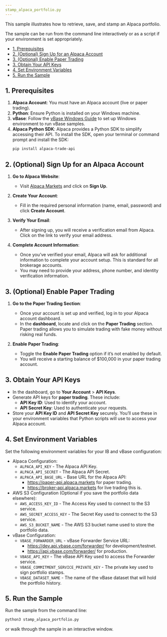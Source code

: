 ```yaml
---
stamp_alpaca_portfolio.py
---
```


This sample illustrates how to retrieve, save, and stamp an Alpaca portfolio.

The sample can be run from the command line interactively or as a script if your environment is set appropriately.

- [1. Prerequisites](#1-prerequisites)
- [2. (Optional) Sign Up for an Alpaca Account](#2-optional-sign-up-for-an-alpaca-account)
- [3. (Optional) Enable Paper Trading](#3-optional-enable-paper-trading)
- [3. Obtain Your API Keys](#3-obtain-your-api-keys)
- [4. Set Environment Variables](#4-set-environment-variables)
- [5. Run the Sample](#5-run-the-sample)

## 1. Prerequisites

1. **Alpaca Account**: You must have an Alpaca account (live or paper trading).
2. **Python**: Ensure Python is installed on your Windows machine.
3. **vBase**: Follow the [vBase Windows Guide](windows_guide.md) to set up Windows environment to run vBase samples.
4. **Alpaca Python SDK**: Alpaca provides a Python SDK to simplify accessing their API.
    To install the SDK, open your terminal or command prompt and install the SDK:
    ```bash
    pip install alpaca-trade-api
    ```

## 2. (Optional) Sign Up for an Alpaca Account

1. **Go to Alpaca Website**: 
   - Visit [Alpaca Markets](https://alpaca.markets/) and click on **Sign Up**.

2. **Create Your Account**:
   - Fill in the required personal information (name, email, password) and click **Create Account**.
   
3. **Verify Your Email**:
   - After signing up, you will receive a verification email from Alpaca. Click on the link to verify your email address.

4. **Complete Account Information**:
   - Once you’ve verified your email, Alpaca will ask for additional information to complete your account setup. This is standard for all brokerage accounts.
   - You may need to provide your address, phone number, and identity verification information.

## 3. (Optional) Enable Paper Trading

1. **Go to the Paper Trading Section**:
   - Once your account is set up and verified, log in to your Alpaca account dashboard.
   - In the **dashboard**, locate and click on the **Paper Trading** section. Paper trading allows you to simulate trading with fake money without risking real funds.

2. **Enable Paper Trading**:
   - Toggle the **Enable Paper Trading** option if it’s not enabled by default.
   - You will receive a starting balance of $100,000 in your paper trading account.

## 3. Obtain Your API Keys

   - In the dashboard, go to **Your Account** > **API Keys**.
   - Generate API keys for **paper trading**. These include:
     - **API Key ID**: Used to identify your account.
     - **API Secret Key**: Used to authenticate your requests.
   - Store your **API Key ID** and **API Secret Key** securely. You’ll use these in your environment variables that Python scripts will use to access your Alpaca account.

## 4. Set Environment Variables

Set the following environment variables for your IB and vBase configuration:
   - Alpaca Configuration:
     - `ALPACA_API_KEY` - The Alpaca API Key.
     - `ALPACA_API_SECRET` - The Alpaca API Secret.
     - `ALPACA_API_BASE_URL` - Base URL for the Alpaca API:
       - https://paper-api.alpaca.markets for paper trading.
       - https://broker-api.alpaca.markets for live trading this is.
   - AWS S3 Configuration (Optional if you save the portfolio data elsewhere):
     - `AWS_ACCESS_KEY_ID` - The Access Key used to connect to the S3 service.
     - `AWS_SECRET_ACCESS_KEY` - The Secret Key used to connect to the S3 service.
     - `AWS_S3_BUCKET_NAME` - The AWS S3 bucket name used to store the portfolio data.
   - vBase Configuration:
     - `VBASE_FORWARDER_URL` - vBase Forwarder Service URL:
       - https://dev.api.vbase.com/forwarder/ for development/testnet.
       - https://api.vbase.com/forwarder/ for production.
     - `VBASE_API_KEY` - The vBase API Key used to access the Forwarder service.
     - `VBASE_COMMITMENT_SERVICE_PRIVATE_KEY` - The private key used to sign portfolio stamps.
     - `VBASE_DATASET_NAME` - The name of the vBase dataset that will hold the portfolio history.

## 5. Run the Sample

Run the sample from the command line:
   ```bash
   python3 stamp_alpaca_portfolio.py
   ```
or walk through the sample in an interactive window.
